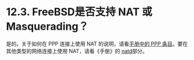# 12.3. FreeBSD是否支持 NAT 或 Masquerading？

是的。关于如何在 PPP 连接上使用 NAT 的说明，请看[手册中的 PPP 条目](https://docs.freebsd.org/en/books/handbook/#userppp)。要在其他类型的网络连接上使用 NAT，请看《手册》的 [natd](https://docs.freebsd.org/en/books/handbook/#network-natd)部分。
